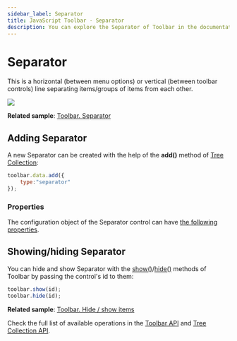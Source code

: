 ```yaml
---
sidebar_label: Separator
title: JavaScript Toolbar - Separator 
description: You can explore the Separator of Toolbar in the documentation of the DHTMLX JavaScript UI library. Browse developer guides and API reference, try out code examples and live demos, and download a free 30-day evaluation version of DHTMLX Suite 7.
---
```


# Separator

This is a horizontal (between menu options) or vertical (between toolbar controls) line separating items/groups of items from each other.

![](../assets/toolbar/separator.png)

**Related sample**: [Toolbar. Separator](https://snippet.dhtmlx.com/sguwr3m9)

## Adding Separator

A new Separator can be created with the help of the **add()** method of [Tree Collection](tree_collection.md):

~~~js
toolbar.data.add({
	type:"separator"
});
~~~

### Properties

The configuration object of the Separator control can have [the following properties](toolbar/api/api_separator_properties.md).

## Showing/hiding Separator

You can hide and show Separator with the [show()](toolbar/api/toolbar_show_method.md)/[hide()](toolbar/api/toolbar_hide_method.md) methods of Toolbar by passing the control's id to them:

~~~js
toolbar.show(id);
toolbar.hide(id);
~~~

**Related sample**: [Toolbar. Hide / show items](https://snippet.dhtmlx.com/cldp89u4)

Check the full list of available operations in the [Toolbar API](toolbar/api/api_overview.md) and [Tree Collection API](tree_collection.md).
